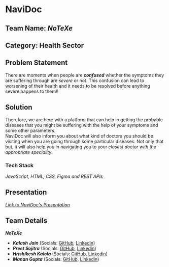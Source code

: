 # NaviDoc

## Team Name: _NoTeXe_

## Category: Health Sector

## Problem Statement

There are moments when people are **_confused_** whether the symptoms they are suffering through are _severe_ or not. This confusion can lead to worsening of their health
and it needs to be resolved before anything severe happens to them!!

## Solution

Therefore, we are here with a platform that can help in getting the probable diseases that you might be suffering with the help of your symptoms and some other parameters.  
NaviDoc will also inform you about what kind of doctors you should be visiting when you are going through some particular diseases. Not only that but, it will also help
you in navigating you to your _closest doctor with the appropriate speciality_.

### Tech Stack

_JavaScript, HTML, CSS, Figma and REST APIs_

## Presentation

[_Link to NaviDoc's Presentation_](https://www.canva.com/design/DAFRH9h8A8E/m1_SuIuVbLH88hLdusrNgg/view?utm_content=DAFRH9h8A8E&utm_campaign=designshare&utm_medium=link&utm_source=homepage_design_menu)

## Team Details

**_NoTeXe_**

- **_Kalash Jain_** (Socials: [GitHub](https://github.com/kalashjain23), [Linkedin](https://www.linkedin.com/in/kalashjain513/))
- **_Preet Sojitra_** (Socials: [GitHub](https://github.com/Preet-Sojitra), [Linkedin](https://www.linkedin.com/in/preet-sojitra/))
- **_Hrishikesh Kalola_** (Socials: [GitHub](https://github.com/hrishi-008), [Linkedin](https://www.linkedin.com/in/hrishk/))
- **_Manan Gupta_** (Socials: [GitHub](https://github.com/manan152003), [Linkedin](https://www.linkedin.com/in/manan152003/))
